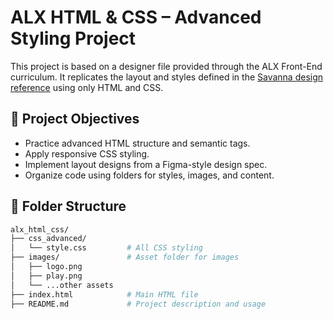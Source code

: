 # ALX HTML & CSS – Advanced Styling Project

This project is based on a designer file provided through the ALX Front-End curriculum. It replicates the layout and styles defined in the [Savanna design reference](https://savanna.alxafrica.com/rltoken/Jc_2Nl9nkKxA8XDcgOIZbA) using only HTML and CSS.

## 🎯 Project Objectives

- Practice advanced HTML structure and semantic tags.
- Apply responsive CSS styling.
- Implement layout designs from a Figma-style design spec.
- Organize code using folders for styles, images, and content.

## 📁 Folder Structure

```bash
alx_html_css/
├── css_advanced/
│   └── style.css         # All CSS styling
├── images/               # Asset folder for images
│   ├── logo.png
│   ├── play.png
│   └── ...other assets
├── index.html            # Main HTML file
├── README.md             # Project description and usage

